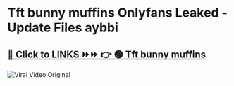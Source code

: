 
 # Tft bunny muffins Onlyfans Leaked - Update Files aybbi

## <h2><a href="https://clipsfans.com/Tft_bunny_muffins&ref=git">🔗 Click to LINKS ⏩⏩ 👉 🟢 Tft bunny muffins </a></h2>

<a href="https://clipsfans.com/Tft_bunny_muffins&ref=git" rel="nofollow" data-target="animated-image.originalLink"><img src="https://i.ibb.co.com/xMMVF88/686577567.gif" alt="Viral Video Original" style="max-width: 100%; display: inline-block;" data-target="animated-image.originalImage"></a>

